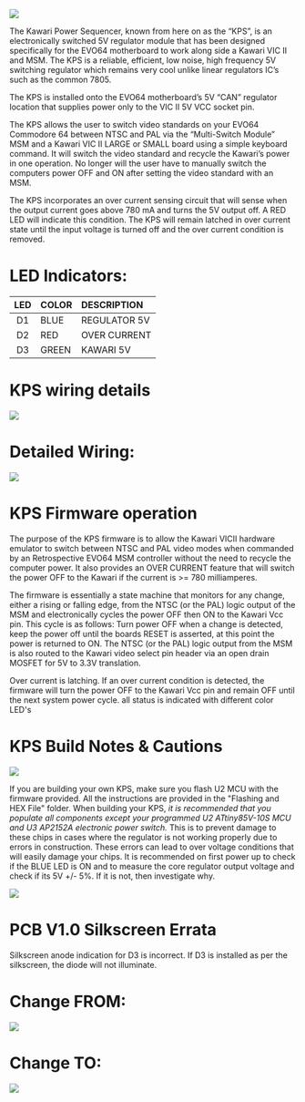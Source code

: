 
 ![](media/banner.png)


The Kawari Power Sequencer, known from here on as the “KPS”, is an electronically switched 5V regulator module that has been designed specifically for the EVO64 motherboard to work along side a Kawari VIC II and MSM. The KPS is a reliable, efficient, low noise, high frequency 5V switching regulator which remains very cool unlike linear regulators IC’s such as the common 7805. 

The KPS is installed onto the EVO64 motherboard’s 5V “CAN” regulator location that supplies power only to the VIC II 5V VCC socket pin.

The KPS allows the user to switch video standards on your EVO64 Commodore 64 between NTSC and PAL via the “Multi-Switch Module” MSM and a Kawari VIC II LARGE or SMALL board using a simple keyboard command. It will switch the video standard and recycle the Kawari’s power in one operation. No longer will the user have to manually switch the computers power OFF and ON after setting the video standard with an MSM. 


The KPS incorporates an over current sensing circuit that will sense when the output current goes above 780 mA and turns the 5V output off. A RED LED will indicate this condition. The KPS will remain latched in over current state until the input voltage is turned off and the over current condition is removed.  


# LED Indicators: 

|LED|COLOR|DESCRIPTION
|:--:|:--|:--|
|D1|BLUE|REGULATOR 5V
|D2|RED|OVER CURRENT 
|D3|GREEN|KAWARI 5V   

 # KPS wiring details

 ![](media/bigview.png)
# Detailed Wiring:

  ![](media/connections.png)

 # KPS Firmware operation

The purpose of the KPS firmware is to allow the Kawari VICII hardware emulator to switch between NTSC and PAL video modes when commanded by an Retrospective EVO64 MSM controller without the need to recycle the computer power. It also provides an OVER CURRENT feature that will switch the power OFF to the Kawari if the current is >= 780 milliamperes. 

The firmware is essentially a state machine that monitors for any change, either a rising or falling edge, from the NTSC (or the PAL) logic output of the MSM and electronically cycles the power OFF then ON to the Kawari Vcc pin. This cycle is as follows: Turn power OFF when a change is detected, keep the power off until the boards RESET is asserted, at this point the power is returned to ON. The NTSC (or the PAL) logic output from the MSM is also routed to the Kawari video select pin header via an open drain MOSFET for 5V to 3.3V translation. 

Over current is latching. If an over current condition is detected, the firmware will turn the power OFF to the Kawari Vcc pin and remain OFF until the next system power cycle. all status is indicated with different color LED's 

 # KPS Build Notes & Cautions 

![](media/BUILD_NOTES.png)

 If you are building your own KPS, make sure you flash U2 MCU with the firmware provided. All the instructions are provided in the "Flashing and HEX File" folder. When building your KPS, *it is recommended that you populate all components except your programmed U2 ATtiny85V-10S MCU and U3 AP2152A electronic power switch.* This is to prevent damage to these chips in cases where the regulator is not working properly due to errors in construction. These errors can lead to over voltage conditions that will easily damage your chips. It is recommended on first power up to check if the BLUE LED is ON and to measure the core regulator output voltage and check if its 5V +/- 5%. If it is not, then investigate why.    
  
![](media/MEASURE_5V.png)

 # PCB V1.0 Silkscreen Errata 

Silkscreen anode indication for D3 is incorrect. If D3 is installed as per the silkscreen, the diode will not illuminate. 

# Change FROM:
  ![](media/diode_from.png)
# Change TO:
  ![](media/diode_to.png)

